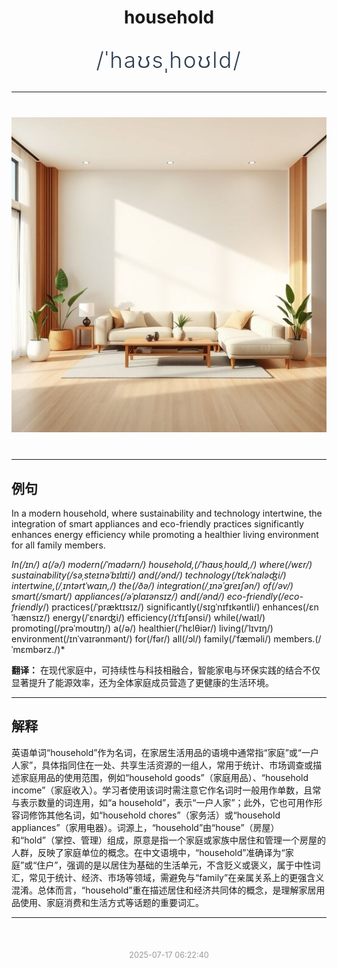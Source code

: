 <div align="center">

# household

<div style="margin: 30px 0;">
<h1 style="font-size: 2.5em; font-weight: 300; letter-spacing: 2px; margin: 0; color: #2c3e50;">
/ˈhaʊsˌhoʊld/
</h1>
</div>

</div>

---

<div align="center" style="margin: 40px 0;">

![household](images/household.png)

</div>

---

## 例句

In a modern household, where sustainability and technology intertwine, the integration of smart appliances and eco-friendly practices significantly enhances energy efficiency while promoting a healthier living environment for all family members.

*In(/ɪn/) a(/ə/) modern(/ˈmɑdərn/) household,(/ˈhaʊsˌhoʊld,/) where(/wɛr/) sustainability(/səˌsteɪnəˈbɪlɪti/) and(/ənd/) technology(/tɛkˈnɑləʤi/) intertwine,(/ˌɪntərtˈwaɪn,/) the(/ðə/) integration(/ˌɪnəˈgreɪʃən/) of(/əv/) smart(/smɑrt/) appliances(/əˈplaɪənsɪz/) and(/ənd/) eco-friendly(/eco-friendly*/) practices(/ˈpræktɪsɪz/) significantly(/sɪgˈnɪfɪkəntli/) enhances(/ɛnˈhænsɪz/) energy(/ˈɛnərʤi/) efficiency(/ɪˈfɪʃənsi/) while(/waɪl/) promoting(/prəˈmoʊtɪŋ/) a(/ə/) healthier(/ˈhɛlθiər/) living(/ˈlɪvɪŋ/) environment(/ɪnˈvaɪrənmənt/) for(/fər/) all(/ɔl/) family(/ˈfæməli/) members.(/ˈmɛmbərz./)*

**翻译：** 在现代家庭中，可持续性与科技相融合，智能家电与环保实践的结合不仅显著提升了能源效率，还为全体家庭成员营造了更健康的生活环境。

---

## 解释

英语单词“household”作为名词，在家居生活用品的语境中通常指“家庭”或“一户人家”，具体指同住在一处、共享生活资源的一组人，常用于统计、市场调查或描述家庭用品的使用范围，例如“household goods”（家庭用品）、“household income”（家庭收入）。学习者使用该词时需注意它作名词时一般用作单数，且常与表示数量的词连用，如“a household”，表示“一户人家”；此外，它也可用作形容词修饰其他名词，如“household chores”（家务活）或“household appliances”（家用电器）。词源上，“household”由“house”（房屋）和“hold”（掌控、管理）组成，原意是指一个家庭或家族中居住和管理一个房屋的人群，反映了家庭单位的概念。在中文语境中，“household”准确译为“家庭”或“住户”，强调的是以居住为基础的生活单元，不含贬义或褒义，属于中性词汇，常见于统计、经济、市场等领域，需避免与“family”在亲属关系上的更强含义混淆。总体而言，“household”重在描述居住和经济共同体的概念，是理解家居用品使用、家庭消费和生活方式等话题的重要词汇。


---

<div align="center" style="margin-top: 50px;">
<small style="color: #999; font-size: 0.9em;">2025-07-17 06:22:40</small>
</div>
